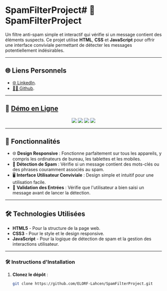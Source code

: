 # SpamFilterProject# 🚫 SpamFilterProject

Un filtre anti-spam simple et interactif qui vérifie si un message contient des éléments suspects. Ce projet utilise **HTML**, **CSS** et **JavaScript** pour offrir une interface conviviale permettant de détecter les messages potentiellement indésirables.

---

## 🌐 Liens Personnels
- [🌐 LinkedIn](https://www.linkedin.com/in/lahcenelorf/).
- [👨‍💻 Github](https://github.com/ELORF-Lahcen).

---

## 🔗 [Démo en Ligne](#)
<div align="center">
    <img src="https://img.shields.io/badge/HTML-5-orange?style=for-the-badge&logo=html5&logoColor=white" />
    <img src="https://img.shields.io/badge/CSS-3-blue?style=for-the-badge&logo=css3&logoColor=white" />
    <img src="https://img.shields.io/badge/JavaScript-yellow?style=for-the-badge&logo=javascript&logoColor=black" />
    <img src="https://img.shields.io/badge/Responsive%20Design-Mobile%20Friendly-blueviolet?style=for-the-badge&logo=responsive&logoColor=white" />
</div>

---

## 📌 Fonctionnalités

- 🌐 **Design Responsive** : Fonctionne parfaitement sur tous les appareils, y compris les ordinateurs de bureau, les tablettes et les mobiles.
- 🚫 **Détection de Spam** : Vérifie si un message contient des mots-clés ou des phrases couramment associés au spam.
- 🖥️ **Interface Utilisateur Conviviale** : Design simple et intuitif pour une utilisation facile.
- 🚨 **Validation des Entrées** : Vérifie que l'utilisateur a bien saisi un message avant de lancer la détection.

---

## 🛠️ Technologies Utilisées

- **HTML5** - Pour la structure de la page web.
- **CSS3** - Pour le style et le design responsive.
- **JavaScript** - Pour la logique de détection de spam et la gestion des interactions utilisateur.

---

### 🛠️ Instructions d'Installation

1. **Clonez le dépôt** :
   ```bash
   git clone https://github.com/ELORF-Lahcen/SpamFilterProject.git
